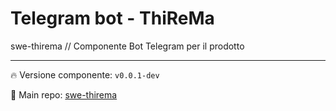 # Telegram bot - ThiReMa
swe-thirema // Componente Bot Telegram per il prodotto

---

:fire: Versione componente: `v0.0.1-dev` 

:pushpin: Main repo: [swe-thirema](https://github.com/Maxelweb/swe-thirema)
